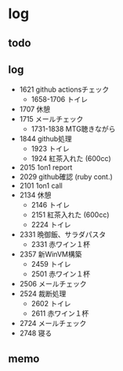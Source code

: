 #  log

## todo


## log

- 1621 github actionsチェック
  - 1658-1706 トイレ
- 1707 休憩
- 1715 メールチェック
  - 1731-1838 MTG聴きながら
- 1844 github処理
  - 1923 トイレ
  - 1924 紅茶入れた (600cc)
- 2015 1on1 report
- 2029 github確認 (ruby cont.)
- 2101 1on1 call
- 2134 休憩
  - 2146 トイレ
  - 2151 紅茶入れた (600cc)
  - 2224 トイレ
- 2331 晩御飯、サラダパスタ
  - 2331 赤ワイン１杯
- 2357 新WinVM構築
  - 2459 トイレ
  - 2501 赤ワイン１杯
- 2506 メールチェック
- 2524 裁断処理
  - 2602 トイレ
  - 2611 赤ワイン１杯
- 2724 メールチェック
- 2748 寝る

## memo

